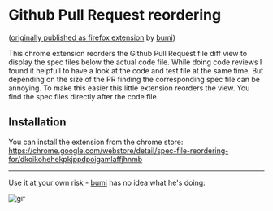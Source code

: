 Github Pull Request reordering
==============================

([originally published as firefox extension](https://github.com/railslove/reorder-github-diff) by [bumi](https://github.com/bumi))

This chrome extension reorders the Github Pull Request file diff view to display the spec files below the actual code file.
While doing code reviews I found it helpfull to have a look at the code and test file at the same time. But depending on the size of the PR finding the corresponding spec file can be annoying.
To make this easier this little extension reorders the view. You find the spec files directly after the code file.

Installation
------------

You can install the extension from the chrome store:
https://chrome.google.com/webstore/detail/spec-file-reordering-for/dkoikohehekpkjppdpoigamlaffjhnmb

----
Use it at your own risk - [bumi](https://github.com/bumi) has no idea what he's doing:

![gif](http://im.ezgif.com/tmp/gif_100x67_d59a40.gif)
